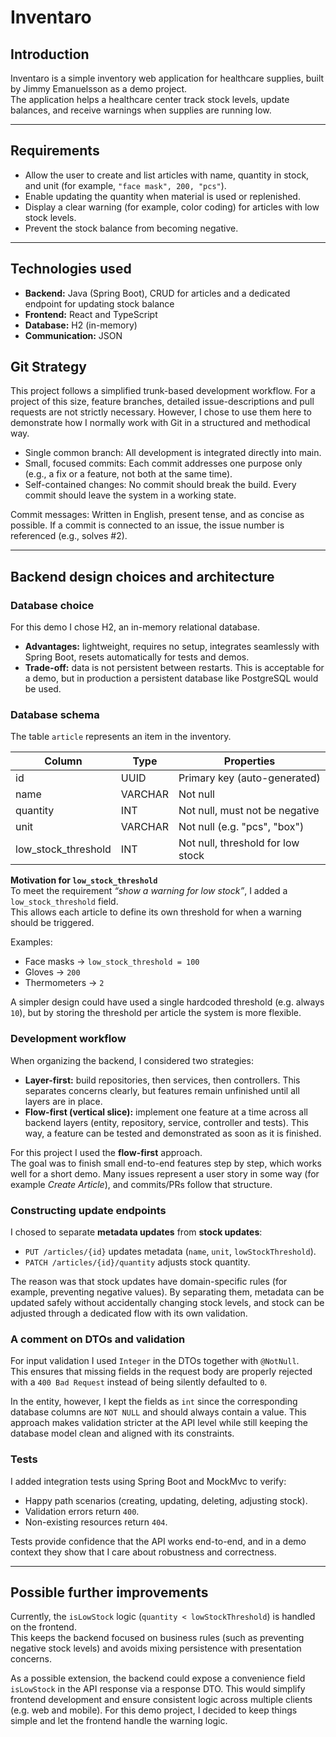 # Inventaro

## Introduction
Inventaro is a simple inventory web application for healthcare supplies, built by Jimmy Emanuelsson as a demo project.  
The application helps a healthcare center track stock levels, update balances, and receive warnings when supplies are running low.  

---

## Requirements
- Allow the user to create and list articles with name, quantity in stock, and unit (for example, `"face mask", 200, "pcs"`).  
- Enable updating the quantity when material is used or replenished.  
- Display a clear warning (for example, color coding) for articles with low stock levels.  
- Prevent the stock balance from becoming negative.  

---

## Technologies used
- **Backend:** Java (Spring Boot), CRUD for articles and a dedicated endpoint for updating stock balance  
- **Frontend:** React and TypeScript  
- **Database:** H2 (in-memory)  
- **Communication:** JSON

## Git Strategy 

This project follows a simplified trunk-based development workflow. For a project of this size, feature branches, detailed issue-descriptions and pull requests are not strictly necessary. However, I chose to use them here to demonstrate how I normally work with Git in a structured and methodical way. 

- Single common branch: All development is integrated directly into main.
- Small, focused commits: Each commit addresses one purpose only (e.g., a fix or a feature, not both at the same time).
- Self-contained changes: No commit should break the build. Every commit should leave the system in a working state.

Commit messages: Written in English, present tense, and as concise as possible. If a commit is connected to an issue, the issue number is referenced (e.g., solves #2).

---

## Backend design choices and architecture  

### Database choice  
For this demo I chose H2, an in-memory relational database.  
- **Advantages:** lightweight, requires no setup, integrates seamlessly with Spring Boot, resets automatically for tests and demos.  
- **Trade-off:** data is not persistent between restarts. This is acceptable for a demo, but in production a persistent database like PostgreSQL would be used.  

### Database schema  

The table `article` represents an item in the inventory.  

| Column             | Type    | Properties                           |  
|--------------------|---------|--------------------------------------|  
| id                 | UUID    | Primary key (auto-generated)         |  
| name               | VARCHAR | Not null                             |  
| quantity           | INT     | Not null, must not be negative       |  
| unit               | VARCHAR | Not null (e.g. "pcs", "box")         |  
| low_stock_threshold| INT     | Not null, threshold for low stock    |  

**Motivation for `low_stock_threshold`**  
To meet the requirement *“show a warning for low stock”*, I added a `low_stock_threshold` field.  
This allows each article to define its own threshold for when a warning should be triggered.  

Examples:  
- Face masks → `low_stock_threshold = 100`  
- Gloves → `200`  
- Thermometers → `2`  

A simpler design could have used a single hardcoded threshold (e.g. always `10`), but by storing the threshold per article the system is more flexible.  

### Development workflow  
When organizing the backend, I considered two strategies:  

- **Layer-first:** build repositories, then services, then controllers. This separates concerns clearly, but features remain unfinished until all layers are in place.  
- **Flow-first (vertical slice):** implement one feature at a time across all backend layers (entity, repository, service, controller and tests). This way, a feature can be tested and demonstrated as soon as it is finished.  

For this project I used the **flow-first** approach.  
The goal was to finish small end-to-end features step by step, which works well for a short demo. Many issues represent a user story in some way (for example *Create Article*), and commits/PRs follow that structure.   

### Constructing update endpoints  
I chosed to separate **metadata updates** from **stock updates**:  

- `PUT /articles/{id}` updates metadata (`name`, `unit`, `lowStockThreshold`).  
- `PATCH /articles/{id}/quantity` adjusts stock quantity.  

The reason was that stock updates have domain-specific rules (for example, preventing negative values). By separating them, metadata can be updated safely without accidentally changing stock levels, and stock can be adjusted through a dedicated flow with its own validation.  

### A comment on DTOs and validation  
For input validation I used `Integer` in the DTOs together with `@NotNull`.  
This ensures that missing fields in the request body are properly rejected with a `400 Bad Request` instead of being silently defaulted to `0`.  

In the entity, however, I kept the fields as `int` since the corresponding database columns are `NOT NULL` and should always contain a value. This approach makes validation stricter at the API level while still keeping the database model clean and aligned with its constraints.  

### Tests  
I added integration tests using Spring Boot and MockMvc to verify:  
- Happy path scenarios (creating, updating, deleting, adjusting stock).  
- Validation errors return `400`.  
- Non-existing resources return `404`.  

Tests provide confidence that the API works end-to-end, and in a demo context they show that I care about robustness and correctness.  

---

## Possible further improvements  
Currently, the `isLowStock` logic (`quantity < lowStockThreshold`) is handled on the frontend.  
This keeps the backend focused on business rules (such as preventing negative stock levels) and avoids mixing persistence with presentation concerns.  

As a possible extension, the backend could expose a convenience field `isLowStock` in the API response via a response DTO. This would simplify frontend development and ensure consistent logic across multiple clients (e.g. web and mobile). For this demo project, I decided to keep things simple and let the frontend handle the warning logic. 
